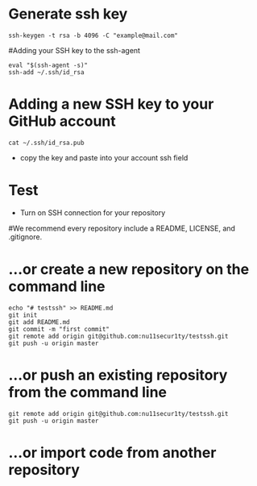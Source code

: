 # Generate ssh key
```
ssh-keygen -t rsa -b 4096 -C "example@mail.com"

```

#Adding your SSH key to the ssh-agent

```
eval "$(ssh-agent -s)"
ssh-add ~/.ssh/id_rsa

```

# Adding a new SSH key to your GitHub account

```
cat ~/.ssh/id_rsa.pub
```
- copy the key and paste into your account ssh field

# Test

- Turn on SSH connection for your repository

#We recommend every repository include a README, LICENSE, and .gitignore.
# …or create a new repository on the command line

```
echo "# testssh" >> README.md
git init
git add README.md
git commit -m "first commit"
git remote add origin git@github.com:nu11secur1ty/testssh.git
git push -u origin master
```
# …or push an existing repository from the command line
```
git remote add origin git@github.com:nu11secur1ty/testssh.git
git push -u origin master
```
# …or import code from another repository






